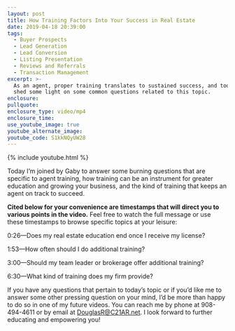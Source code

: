```yaml
---
layout: post
title: How Training Factors Into Your Success in Real Estate
date: 2019-04-18 20:39:00
tags:
  - Buyer Prospects
  - Lead Generation
  - Lead Conversion
  - Listing Presentation
  - Reviews and Referrals
  - Transaction Management
excerpt: >-
  As an agent, proper training translates to sustained success, and today I’ll
  shed some light on some common questions related to this topic.
enclosure:
pullquote:
enclosure_type: video/mp4
enclosure_time:
use_youtube_image: true
youtube_alternate_image:
youtube_code: S1kkNQyUW28
---
```


{% include youtube.html %}

Today I’m joined by Gaby to answer some burning questions that are specific to agent training, how training can be an instrument for greater education and growing your business, and the kind of training that keeps an agent on track to succeed. &nbsp;&nbsp;

**Cited below for your convenience are timestamps that will direct you to various points in the video.** Feel free to watch the full message or use these timestamps to browse specific topics at your leisure:&nbsp;

0:26—Does my real estate education end once I receive my license?&nbsp;

1:53—How often should I do additional training?&nbsp;

3:00—Should my team leader or brokerage offer additional training?&nbsp;

6:30—What kind of training does my firm provide?&nbsp;

If you have any questions that pertain to today’s topic or if you’d like me to answer some other pressing question on your mind, I’d be more than happy to do so in one of my future videos. You can reach me by phone at 908-494-4611 or by email at DouglasR@C21AR.net. I look forward to further educating and empowering you\!&nbsp;<br>&nbsp;

&nbsp;
